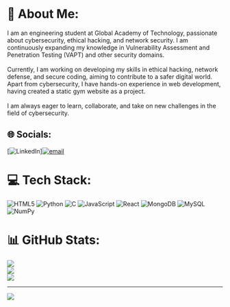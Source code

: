 # 💫 About Me:
I am an engineering student at Global Academy of Technology, passionate about cybersecurity, ethical hacking, and network security. I am continuously expanding my knowledge in Vulnerability Assessment and Penetration Testing (VAPT) and other security domains.<br><br>Currently, I am working on developing my skills in ethical hacking, network defense, and secure coding, aiming to contribute to a safer digital world. Apart from cybersecurity, I have hands-on experience in web development, having created a static gym website as a project.<br><br>I am always eager to learn, collaborate, and take on new challenges in the field of cybersecurity.


## 🌐 Socials:
[![LinkedIn](https://img.shields.io/badge/LinkedIn-%230077B5.svg?logo=linkedin&logoColor=white)][![email](https://img.shields.io/badge/Email-D14836?logo=gmail&logoColor=white)](mailto:namithnayak.k@gmail.com) 

# 💻 Tech Stack:
![HTML5](https://img.shields.io/badge/html5-%23E34F26.svg?style=for-the-badge&logo=html5&logoColor=white) ![Python](https://img.shields.io/badge/python-3670A0?style=for-the-badge&logo=python&logoColor=ffdd54) ![C](https://img.shields.io/badge/c-%2300599C.svg?style=for-the-badge&logo=c&logoColor=white) ![JavaScript](https://img.shields.io/badge/javascript-%23323330.svg?style=for-the-badge&logo=javascript&logoColor=%23F7DF1E) ![React](https://img.shields.io/badge/react-%2320232a.svg?style=for-the-badge&logo=react&logoColor=%2361DAFB) ![MongoDB](https://img.shields.io/badge/MongoDB-%234ea94b.svg?style=for-the-badge&logo=mongodb&logoColor=white) ![MySQL](https://img.shields.io/badge/mysql-4479A1.svg?style=for-the-badge&logo=mysql&logoColor=white) ![NumPy](https://img.shields.io/badge/numpy-%23013243.svg?style=for-the-badge&logo=numpy&logoColor=white)
# 📊 GitHub Stats:
![](https://github-readme-stats.vercel.app/api?username=NNk-tech&theme=dark&hide_border=false&include_all_commits=false&count_private=true)<br/>
![](https://nirzak-streak-stats.vercel.app/?user=NNk-tech&theme=dark&hide_border=false)<br/>
![](https://github-readme-stats.vercel.app/api/top-langs/?username=NNk-tech&theme=dark&hide_border=false&include_all_commits=false&count_private=true&layout=compact)

---
[![](https://visitcount.itsvg.in/api?id=NNk-tech&icon=0&color=0)](https://visitcount.itsvg.in)

<!-- Proudly created with GPRM ( https://gprm.itsvg.in ) -->

